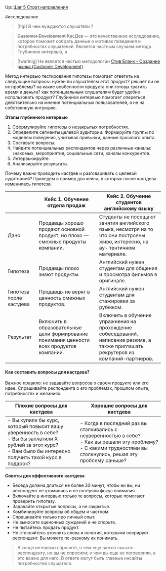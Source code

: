 Up::[Шаг 5 Страт.направления](/404)

\#исследование


>[!tip] В чем нуждаются слушатели ?

 > 
 > ~~Customer Development~~ КасДев — это качественное исследование, которое поможет собрать данные о мотивах поведения и потребностях слушателей. Является частным случаем метода Глубинное интервью, и 


>[!warinig] Не является частью методологии [Стив Бланк - Создание рынка (Customer Development)](../3-Innovation/%D0%A1%D1%82%D0%B8%D0%B2%20%D0%91%D0%BB%D0%B0%D0%BD%D0%BA%20-%20%D0%A1%D0%BE%D0%B7%D0%B4%D0%B0%D0%BD%D0%B8%D0%B5%20%D1%80%D1%8B%D0%BD%D0%BA%D0%B0%20%28Customer%20Development%29.md)

Метод  интервью тестирования гипотезы помогает ответить на следующие вопросы: нужен ли слушателям этот продукт? решает ли он их проблемы? на какие особенности продукта они готовы тратить время и деньги? как потенциальным слушателям будет удобно использовать продукт? Глубинное интервью помогает опереться действительно на мнение потенциальных пользователей, а не на собственную интуицию.

**Этапы глубинного интервью**

1. Сформулируйте гипотезы о незакрытых потребностях.
1. Определите сегменты целевой аудитории. Формируйте группы по моделям поведения, учитывая привычки, данные прошлого опыта.
1. Составьте вопросы.
1. Найдите потенциальных респондентов через различные каналы: знакомых, мероприятия, социальные сети, каналы конкурентов.
1. Интервьюируйте.
1. Анализируйте результаты.

Почему важно проводить кастдев и разговаривать с целевой аудиторией? Приведем в пример два кейса, в которых после кастдева изменилась гипотеза.

||Кейс 1. Обучение отдела продаж|Кейс 2. Обучение студентов английскому языку|
|--|------------------------------------------------------|---------------------------------------------------------------------------------|
|Дано|Продавцы хорошо продают основной продукт, но плохо — смежные продукты компании.|Студенты не посещают занятия английского языка, несмотря на то что они построены живо, интересно, на ау- тентичном материале.|
|Гипотеза|Продавцы плохо знают продукты.|Английский нужен студентам для общения и просмотра фильмов в оригинале.|
|Гипотеза после кастдева|Продавцы не верят в ценность смежных продуктов.|Английский нужен студентам для стажировки за рубежом.|
|Результат|Включить в образовательные цели формирование понимания ценности всех продуктов компании.|Включить в обучение упражнения на прохождение собеседований, написание резюме, а также приглашать рекрутеров из компаний-партнеров.|

#### **Как составить вопросы для кастдева?**

Важное правило: не задавайте вопросов о своем продукте или его идее. Спрашивайте респондента о его проблемах, прошлом опыте, потребностях и желаниях.

|Плохие вопросы для кастдева|Хорошие вопросы для кастдева|
|---------------------------------------------------|-----------------------------------------------------|
|- Вы купили бы курс, который повысит вашу уверенность в себе?<br>- Вы бы заплатили X рублей за этот курс?<br>- Вам было бы интересно получить такой курс в подарок?|- Когда в последний раз вы сталкивались с неуверенностью в себе?<br>- Как вы решали эту проблему?<br>- С какими трудностями вы столкнулись, решая эту проблему раньше?|

**Советы для эффективного кастдева**

* Беседа должна длиться не более 30 минут, чтобы ни вы, ни респондент не утомились и не потеряли фокус внимания.
* Включайте в интервью только те вопросы, которые помогают проверить гипотезу.
* Задавайте открытые вопросы, а не закрытые.
* Комбинируйте вопросы об общем и частном.
* Спрашивайте только про личный опыт.
* Не выносите оценочных суждений и не спорьте.
* Не пытайтесь продать продукт.
* Не стесняйтесь уточнять слова и понятия, которыми оперирует респондент. Вы можете по-разному их понимать.

 > 
 > В конце интервью спросите, о чем еще важно сказать респонденту, но вы не спросили; о чем вы еще не поговорили, а это важно для него. В ответе могут быть главные инсайты потребностей слушателя.
